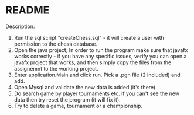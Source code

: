 README 
=============================================================

Description:
1. Run the sql script "createChess.sql" - it will create a user with permission to the chess database.
2. Open the java project; In order to run the program make sure that javafx works correctly - if you have any specific issues, verify you can open a javafx project that works, and then simply copy the files from the assignemnt to the working project.
3. Enter application.Main and click run. Pick a .pgn file (2 included) and add.
4. Open Mysql and validate the new data is added (it's there).
5. Do search game by player tournaments etc. if you can't see the new data then try reset the program (it will fix it).
6. Try to delete a game, tournament or a championship.